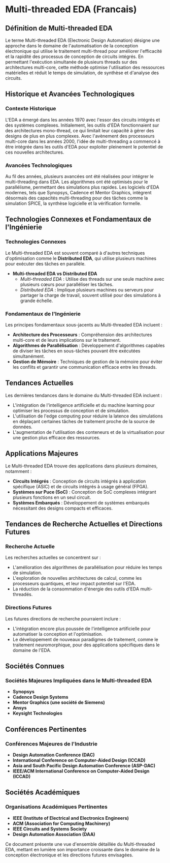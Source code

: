 # Multi-threaded EDA (Francais)

## Définition de Multi-threaded EDA

Le terme Multi-threaded EDA (Electronic Design Automation) désigne une approche dans le domaine de l'automatisation de la conception électronique qui utilise le traitement multi-thread pour améliorer l'efficacité et la rapidité des processus de conception de circuits intégrés. En permettant l'exécution simultanée de plusieurs threads sur des architectures multi-core, cette méthode optimise l'utilisation des ressources matérielles et réduit le temps de simulation, de synthèse et d'analyse des circuits.

## Historique et Avancées Technologiques

### Contexte Historique

L'EDA a émergé dans les années 1970 avec l'essor des circuits intégrés et des systèmes complexes. Initialement, les outils d'EDA fonctionnaient sur des architectures mono-thread, ce qui limitait leur capacité à gérer des designs de plus en plus complexes. Avec l'avènement des processeurs multi-core dans les années 2000, l'idée de multi-threading a commencé à être intégrée dans les outils d'EDA pour exploiter pleinement le potentiel de ces nouvelles architectures.

### Avancées Technologiques

Au fil des années, plusieurs avancées ont été réalisées pour intégrer le multi-threading dans EDA. Les algorithmes ont été optimisés pour le parallélisme, permettant des simulations plus rapides. Les logiciels d'EDA modernes, tels que Synopsys, Cadence et Mentor Graphics, intègrent désormais des capacités multi-threading pour des tâches comme la simulation SPICE, la synthèse logicielle et la vérification formelle.

## Technologies Connexes et Fondamentaux de l'Ingénierie

### Technologies Connexes

Le Multi-threaded EDA est souvent comparé à d'autres techniques d'optimisation comme le **Distributed EDA**, qui utilise plusieurs machines pour exécuter des tâches en parallèle. 

- **Multi-threaded EDA vs Distributed EDA**
  - *Multi-threaded EDA* : Utilise des threads sur une seule machine avec plusieurs cœurs pour paralléliser les tâches.
  - *Distributed EDA* : Implique plusieurs machines ou serveurs pour partager la charge de travail, souvent utilisé pour des simulations à grande échelle.

### Fondamentaux de l'Ingénierie

Les principes fondamentaux sous-jacents au Multi-threaded EDA incluent :
- **Architecture des Processeurs** : Compréhension des architectures multi-core et de leurs implications sur le traitement.
- **Algorithmes de Parallélisation** : Développement d'algorithmes capables de diviser les tâches en sous-tâches pouvant être exécutées simultanément.
- **Gestion de Mémoire** : Techniques de gestion de la mémoire pour éviter les conflits et garantir une communication efficace entre les threads.

## Tendances Actuelles

Les dernières tendances dans le domaine du Multi-threaded EDA incluent :
- L'intégration de l'intelligence artificielle et du machine learning pour optimiser les processus de conception et de simulation.
- L'utilisation de l'edge computing pour réduire la latence des simulations en déplaçant certaines tâches de traitement proche de la source de données.
- L'augmentation de l'utilisation des conteneurs et de la virtualisation pour une gestion plus efficace des ressources.

## Applications Majeures

Le Multi-threaded EDA trouve des applications dans plusieurs domaines, notamment :
- **Circuits Intégrés** : Conception de circuits intégrés à application spécifique (ASIC) et de circuits intégrés à usage général (FPGA).
- **Systèmes sur Puce (SoC)** : Conception de SoC complexes intégrant plusieurs fonctions en un seul circuit.
- **Systèmes Embarqués** : Développement de systèmes embarqués nécessitant des designs compacts et efficaces.

## Tendances de Recherche Actuelles et Directions Futures

### Recherche Actuelle

Les recherches actuelles se concentrent sur :
- L'amélioration des algorithmes de parallélisation pour réduire les temps de simulation.
- L'exploration de nouvelles architectures de calcul, comme les processeurs quantiques, et leur impact potentiel sur l'EDA.
- La réduction de la consommation d'énergie des outils d'EDA multi-threadés.

### Directions Futures

Les futures directions de recherche pourraient inclure :
- L'intégration encore plus poussée de l'intelligence artificielle pour automatiser la conception et l'optimisation.
- Le développement de nouveaux paradigmes de traitement, comme le traitement neuromorphique, pour des applications spécifiques dans le domaine de l'EDA.

## Sociétés Connues

### Sociétés Majeures Impliquées dans le Multi-threaded EDA
- **Synopsys**
- **Cadence Design Systems**
- **Mentor Graphics (une société de Siemens)**
- **Ansys**
- **Keysight Technologies**

## Conférences Pertinentes

### Conférences Majeures de l'Industrie
- **Design Automation Conference (DAC)**
- **International Conference on Computer-Aided Design (ICCAD)**
- **Asia and South Pacific Design Automation Conference (ASP-DAC)**
- **IEEE/ACM International Conference on Computer-Aided Design (ICCAD)**

## Sociétés Académiques

### Organisations Académiques Pertinentes
- **IEEE (Institute of Electrical and Electronics Engineers)**
- **ACM (Association for Computing Machinery)**
- **IEEE Circuits and Systems Society**
- **Design Automation Association (DAA)**

Ce document présente une vue d'ensemble détaillée du Multi-threaded EDA, mettant en lumière son importance croissante dans le domaine de la conception électronique et les directions futures envisagées.